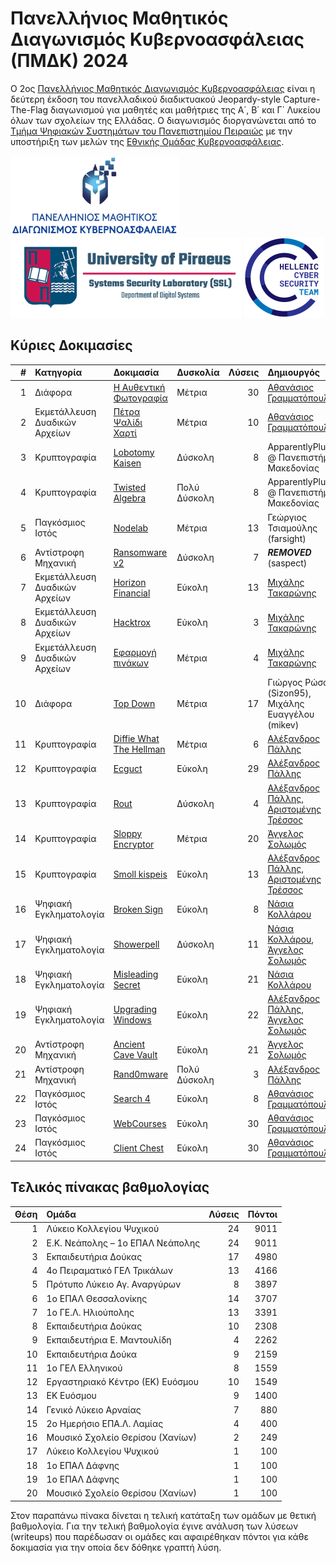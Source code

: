 # Πανελλήνιος Μαθητικός Διαγωνισμός Κυβερνοασφάλειας (ΠΜΔΚ) 2024

O 2ος [Πανελλήνιος Μαθητικός Διαγωνισμός Κυβερνοασφάλειας](https://ecsc.gr/index.php/ethical-hacking-comp/) είναι η δεύτερη έκδοση του πανελλαδικού διαδικτυακού Jeopardy-style Capture-The-Flag διαγωνισμού για μαθητές και μαθήτριες της Α΄, Β΄ και Γ΄ Λυκείου όλων των σχολείων της Ελλάδας. Ο διαγωνισμός διοργανώνεται από το [Τμήμα Ψηφιακών Συστημάτων του Πανεπιστημίου Πειραιώς](https://www.ds.unipi.gr) με την υποστήριξη των μελών της [Εθνικής Ομάδας Κυβερνοασφάλειας](https://ecsc.gr).

<p float="left">
  <a href="https://ecsc.gr/index.php/ethical-hacking-comp/"><img src="images/πανελλήνιος-μαθητικός-διαγωνισμός-κυβερνοασφάλειας-πμδκ.png" height="128" /></a>
  <a href="https://www.ds.unipi.gr"><img src="images/university-of-piraeus-ssl.png" height="128" /></a>
  <a href="https://ecsc.gr"><img src="images/hellenic-cyber-security-team.png" height="128" /></a>
</p>

## Κύριες Δοκιμασίες

|   # | Κατηγορία | Δοκιμασία                                                                | Δυσκολία     | Λύσεις | Δημιουργός                                                    |
| --: | :---------------------------- | :----------------------------------------------------------------------- | :----------- | -----: | :------------------------------------------------------------ |
|   1 | Διάφορα                       | [Η Αυθεντική Φωτογραφία](challenge-01-the-original-image/writeup/)       | Μέτρια       | 30     | [Αθανάσιος Γραμματόπουλος](https://github.com/gramthanos)     |
|   2 | Εκμετάλλευση Δυαδικών Αρχείων | [Πέτρα Ψαλίδι Χαρτί](challenge-02-rock-paper-scissors/writeup/)          | Μέτρια       | 10     | [Αθανάσιος Γραμματόπουλος](https://github.com/gramthanos)     |
|   3 | Κρυπτογραφία                  | [Lobotomy Kaisen](challenge-03-lobotomy-kaisen/writeup/)                 | Δύσκολη      | 8      | ApparentlyPlus @ Πανεπιστήμιο Μακεδονίας                      |
|   4 | Κρυπτογραφία                  | [Twisted Algebra](challenge-04-twisted-algebra/writeup/)                 | Πολύ Δύσκολη | 8      | ApparentlyPlus @ Πανεπιστήμιο Μακεδονίας                      |
|   5 | Παγκόσμιος Ιστός              | [Νodelab](challenge-05-nodelab/writeup/)                                 | Μέτρια       | 13     | Γεώργιος Τσιαμούλης (farsight)                                |
|   6 | Αντίστροφη Μηχανική           | [Ransomware v2](challenge-06-ransomware-v2/writeup/)                     | Δύσκολη      | 7      | ***REMOVED*** (saspect)                                 |
|   7 | Εκμετάλλευση Δυαδικών Αρχείων | [Horizon Financial](challenge-07-horizon-financial/writeup/)             | Εύκολη       | 13     | [Μιχάλης Τακαρώνης](https://github.com/R3dSh3rl0ck)           |
|   8 | Εκμετάλλευση Δυαδικών Αρχείων | [Hacktrox](challenge-08-hacktrox/writeup/)                               | Εύκολη       | 3      | [Μιχάλης Τακαρώνης](https://github.com/R3dSh3rl0ck)           |
|   9 | Εκμετάλλευση Δυαδικών Αρχείων | [Εφαρμογή πινάκων](challenge-09-array-app/writeup/)                      | Μέτρια       | 4      | [Μιχάλης Τακαρώνης](https://github.com/R3dSh3rl0ck)           |
|  10 | Διάφορα                       | [Top Down](challenge-10-top-down/writeup/)                               | Μέτρια       | 17     | Γιώργος Ρώσσης (Sizon95), Μιχάλης Ευαγγέλου (mikev)           |
|  11 | Κρυπτογραφία                  | [Diffie What The Hellman](challenge-11-diffie-what-the-hellman/writeup/) | Μέτρια       | 6      | [Αλέξανδρος Πάλλης](https://github.com/eid3t1c)               |
|  12 | Κρυπτογραφία                  | [Ecguct](challenge-12-ecguct/writeup/)                                   | Εύκολη       | 29     | [Αλέξανδρος Πάλλης](https://github.com/eid3t1c)               |
|  13 | Κρυπτογραφία                  | [Rout](challenge-13-rout/writeup/)                                       | Δύσκολη      | 4      | [Αλέξανδρος Πάλλης](https://github.com/eid3t1c), [Αριστομένης Τρέσσος](https://github.com/Tressos-Aristomenis) |
|  14 | Κρυπτογραφία                  | [Sloppy Encryptor](challenge-14-sloppy-encryptor/writeup/)               | Μέτρια       | 20     | [Άγγελος Σολωμός](https://github.com/connar)                  |
|  15 | Κρυπτογραφία                  | [Smoll kispeis](challenge-15-smoll-kispeis/writeup/)                     | Εύκολη       | 13     | [Αλέξανδρος Πάλλης](https://github.com/eid3t1c), [Αριστομένης Τρέσσος](https://github.com/Tressos-Aristomenis) |
|  16 | Ψηφιακή Εγκληματολογία        | [Broken Sign](challenge-16-brokensign/writeup/)                          | Εύκολη       | 8      | [Νάσια Κολλάρου](https://github.com/nkollarou)                |
|  17 | Ψηφιακή Εγκληματολογία        | [Showerpell](challenge-17-showerpell/writeup/)                           | Δύσκολη      | 11     | [Νάσια Κολλάρου](https://github.com/nkollarou), [Άγγελος Σολωμός](https://github.com/connar)                   |
|  18 | Ψηφιακή Εγκληματολογία        | [Misleading Secret](challenge-18-misleading-secret/writeup/)             | Εύκολη       | 21     | [Νάσια Κολλάρου](https://github.com/nkollarou)                |
|  19 | Ψηφιακή Εγκληματολογία        | [Upgrading Windows](challenge-19-upgrading-windows/writeup/)             | Εύκολη       | 22     | [Αλέξανδρος Πάλλης](https://github.com/eid3t1c), [Άγγελος Σολωμός](https://github.com/connar)                  |
|  20 | Αντίστροφη Μηχανική           | [Ancient Cave Vault](challenge-20-ancient-cave-vault/writeup/)           | Εύκολη       | 21     | [Άγγελος Σολωμός](https://github.com/connar)                  |
|  21 | Αντίστροφη Μηχανική           | [Rand0mware](challenge-21-rand0mware/writeup/)                           | Πολύ Δύσκολη | 3      | [Αλέξανδρος Πάλλης](https://github.com/eid3t1c)               |
|  22 | Παγκόσμιος Ιστός              | [Search 4](challenge-22-search-4/writeup/)                               | Εύκολη       | 8      | [Αθανάσιος Γραμματόπουλος](https://github.com/gramthanos)     |
|  23 | Παγκόσμιος Ιστός              | [WebCourses](challenge-23-web-courses/writeup/)                          | Εύκολη       | 30     | [Αθανάσιος Γραμματόπουλος](https://github.com/gramthanos)     |
|  24 | Παγκόσμιος Ιστός              | [Client Chest](challenge-24-client-chest/writeup/)                       | Εύκολη       | 30     | [Αθανάσιος Γραμματόπουλος](https://github.com/gramthanos)     |

## Τελικός πίνακας βαθμολογίας

| Θέση | Ομάδα                            | Λύσεις | Πόντοι | 
| ---: | :------------------------------- | -----: | -----: |
| 1    | Λύκειο Κολλεγίου Ψυχικού         | 24     | 9011   |
| 2    | Ε.Κ. Νεάπολης – 1ο ΕΠΑΛ Νεάπολης | 24     | 9011   |
| 3    | Εκπαιδευτήρια Δούκας             | 17     | 4980   |
| 4    | 4o Πειραματικό ΓΕΛ Τρικάλων      | 13     | 4166   |
| 5    | Πρότυπο Λύκειο Αγ. Αναργύρων     | 8      | 3897   |
| 6    | 1ο ΕΠΑΛ Θεσσαλονίκης             | 14     | 3707   |
| 7    | 1ο ΓΕ.Λ. Ηλιούπολης              | 13     | 3391   |
| 8    | Εκπαιδευτήρια Δούκας             | 10     | 2308   |
| 9    | Εκπαιδευτήρια Ε. Μαντουλίδη      | 4      | 2262   |
| 10   | Εκπαιδευτήρια Δούκα              | 9      | 2159   |
| 11   | 1ο ΓΕΛ Ελληνικού                 | 8      | 1559   |
| 12   | Εργαστηριακό Κέντρο (ΕΚ) Ευόσμου | 10     | 1549   |
| 13   | ΕΚ Ευόσμου                       | 9      | 1400   |
| 14   | Γενικό Λύκειο Αρναίας            | 7      | 880    |
| 15   | 2ο Ημερήσιο ΕΠΑ.Λ. Λαμίας        | 4      | 400    |
| 16   | Μουσικό Σχολείο Θερίσου (Χανίων) | 2      | 249    |
| 17   | Λύκειο Κολλεγίου Ψυχικού         | 1      | 100    |
| 18   | 1ο ΕΠΑΛ Δάφνης                   | 1      | 100    |
| 19   | 1ο ΕΠΑΛ Δάφνης                   | 1      | 100    |
| 20   | Μουσικό Σχολείο Θερίσου (Χανίων) | 1      | 100    |

Στον παραπάνω πίνακα δίνεται η τελική κατάταξη των ομάδων με θετική βαθμολογία.
Για την τελική βαθμολογία έγινε ανάλυση των λύσεων (writeups) που παρέδωσαν οι ομάδες και αφαιρέθηκαν πόντοι για κάθε δοκιμασία για την οποία δεν δόθηκε γραπτή λύση.
